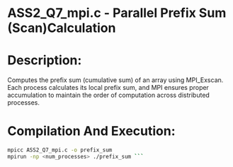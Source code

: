 # ASS2_Q7_mpi.c - Parallel Prefix Sum (Scan)Calculation 

# Description:

Computes the prefix sum (cumulative sum) of an array using MPI_Exscan. Each process calculates its local prefix sum, and MPI ensures proper accumulation to maintain the order of computation across distributed processes.

# Compilation And Execution:
``` sh 
mpicc ASS2_Q7_mpi.c -o prefix_sum
mpirun -np <num_processes> ./prefix_sum ```